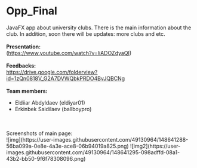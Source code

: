 # Opp_Final
JavaFX app about university clubs. There is the main information about the club. In addition, soon there will be updates: more clubs and etc.
</br>
</br>
**Presentation:**
</br>
(https://www.youtube.com/watch?v=liADOZdyaQI)
</br>
</br>
**Feedbacks:** 
</br>
https://drive.google.com/folderview?id=1zQn0818V_G2A7DVWQbkPRDO4BvJQBCNg
</br>
</br>
**Team members:**
</br>
- Eldiiar Abdyldaev (eldiyar01)
- Erkinbek Saidilaev (ballboypro)
</br>
</br>
Screenshots of main page:
</br>
![img](https://user-images.githubusercontent.com/49130964/148641288-56ba099a-0e8e-4a3e-ace8-06b94019a825.png)
![img2](https://user-images.githubusercontent.com/49130964/148641295-098adffd-08a1-43b2-bb50-9f6f78308096.png)
